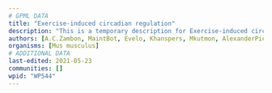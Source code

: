 ```yaml
---
# GPML DATA
title: "Exercise-induced circadian regulation"
description: "This is a temporary description for Exercise-induced circadian regulation"
authors: [A.C.Zambon, MaintBot, Evelo, Khanspers, Mkutmon, AlexanderPico, Susan, Eweitz]
organisms: [Mus musculus]
# ADDITIONAL DATA
last-edited: 2021-05-23
communities: []
wpid: "WP544"
---
```

